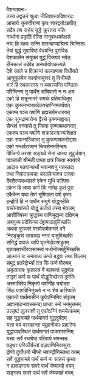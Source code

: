 वैशम्पायनः-  
तस्य तद्वचनं श्रुत्वा नीतिशास्त्रविशारदः  
आचार्यः कुरुवीराणां कृपः शारद्वतोऽब्रवीत्  
सदैव तव राधेय युद्धे क्रूरतरा मतिः  
नार्थानां प्रकृतिं वेत्सि नानुबन्धमवेक्षसे  
नया हि बहवः सन्ति शास्त्राण्याश्रित्य चिन्तिताः  
तेषां युद्धं सुपापिष्ठं वेदयन्ति पुराविदः  
देशकालेन संयुक्तं युद्धं विजयदं भवेत्  
हीनकालं तदेवेह अनर्थायोपकल्पते  
देशे काले च विक्रान्तं कल्याणाय विधीयते  
आनुकूल्येन कार्याणामुत्तरं तु विधीयते  
भारं हि रथकारस्य न व्यवस्यन्ति पण्डिताः  
परिचिन्त्य तु पार्थेन सन्निपातो न नः क्षमः  
एको हि शत्रून्समरे समर्थः प्रतिबाधितुम्  
एकः कुरूनभ्यरक्षदेकश्चाग्निमतर्पयत्  
एकश्च पञ्च वर्षाणि ब्रह्मचर्यमधारयत्  
एकः सुभद्रामारोप्य द्वैरथे कृष्णमाह्वयत्  
सैन्धवं वनवासे तु जित्वा कृष्णामथानयत्  
एकश्च पञ्च वर्षाणि शक्रादस्त्राण्यशिक्षत  
एकः सपत्नाञ्जित्वा तु कुरूणामकरोद्यशः  
एको गन्धर्वराजानं चित्रसेनमरिन्दमः  
विजिग्ये तरसा सङ्ख्ये सेनां चास्य सुदुर्जयाम्  
पाञ्चाली श्रीमती प्राप्ता क्षत्रं जित्वा स्वयंवरे  
आदाय गतवान्पार्थो भवान्क्वनु गतस्तदा  
तथा निवातकवचाः कालकेयाश्च दानवाः  
दैवतैरप्यवध्यास्ते एकेन युधि पातिताः  
एकेन हि त्वया कर्ण किं नामेह कृतं पुरा  
एकैकेन यथा तेषां भूमिपाला वशे कृताः  
इन्द्रोपि हि न पार्थेन संयुगे योद्धुमर्हति  
यस्तेनाशंसते योद्धुं कर्तव्यं तस्य भेषजम्  
आशीविषस्य क्रुद्धस्य पाणिमुद्यम्य दक्षिणम्  
अवमुच्य प्रदेशिन्या दंष्ट्रामादातुमिच्छसि  
अथवा कुञ्जरं मत्तमेकमेकचरं वने  
निरङ्कुशं समारुह्य नगरं यातुमिच्छसि  
समिद्धं पावकं चापि घृतमेदोवसाहुतम्  
घृताक्तश्चीरवासास्त्वं मध्येनोत्सर्तुमिच्छसि  
आत्मानं यः समाबध्य कण्ठे बद्ध्वा तथा शिलाम्  
समुद्रं प्रतरेद्दोर्भ्यां तत्र किं कर्ण पौरुषम्  
अकृतास्त्रः कृतास्त्रं वै बलवन्तं सुदुर्बलः  
तादृशं कर्ण यः पार्थं योद्धुमिच्छेत्स दुर्मतिः  
अस्माभिरेव निकृतो वर्षाणीह त्रयोदश  
सिंहः पाशविनिर्मुक्तो न नः शेषं करिष्यति  
एकान्ते पार्थमासीनं कूपेऽग्निमिव संवृतम्  
अज्ञानादभ्यवस्कन्द्य प्राप्ताः स्मो भयमुत्तमम्  
उत्सृष्टं तूलराशौ तु एकोऽग्निं शमयेत्कथम्  
सह युद्ध्यामहे पार्थमागतं युद्धदुर्मदम्  
यत्ता वयं पराक्रान्ता व्यूढानीकाः प्रहारिणः  
युद्धायावस्थितं पार्थमागतं पाकशासनिम्  
यत्ताः सर्वे रथश्रेष्ठं परिवार्य समन्ततः  
षड्रथाः परिकीर्यन्तां वज्रपाणिमिवासुराः  
द्रोणो दुर्योधनो भीष्मो भवान्द्रौणिस्तथा वयम्  
सर्वे युद्ध्यामहे पार्थं कर्ण मा साहसं कृथाः  
न ह्यसङ्गत्य समरे पार्थं जेष्यामहे वयम्  
सङ्गत्य समरे पार्थं सर्वे जेष्यमाहे वयम्  

